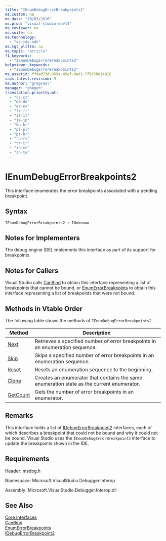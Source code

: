 ```yaml
---
title: "IEnumDebugErrorBreakpoints2"
ms.custom: na
ms.date: "10/03/2016"
ms.prod: "visual-studio-dev14"
ms.reviewer: na
ms.suite: na
ms.technology: 
  - "vs-ide-sdk"
ms.tgt_pltfrm: na
ms.topic: "article"
f1_keywords: 
  - "IEnumDebugErrorBreakpoints2"
helpviewer_keywords: 
  - "IEnumDebugErrorBreakpoints2"
ms.assetid: ffdad73d-969a-45ef-9ad1-7f5d3b814018
caps.latest.revision: 9
ms.author: "gregvanl"
manager: "ghogen"
translation.priority.mt: 
  - "cs-cz"
  - "de-de"
  - "es-es"
  - "fr-fr"
  - "it-it"
  - "ja-jp"
  - "ko-kr"
  - "pl-pl"
  - "pt-br"
  - "ru-ru"
  - "tr-tr"
  - "zh-cn"
  - "zh-tw"
---
```

# IEnumDebugErrorBreakpoints2
This interface enumerates the error breakpoints associated with a pending breakpoint.  
  
## Syntax  
  
```  
IEnumDebugErrorBreakpoints2 : IUnknown  
```  
  
## Notes for Implementers  
 The debug engine (DE) implements this interface as part of its support for breakpoints.  
  
## Notes for Callers  
 Visual Studio calls [CanBind](../extensibility/idebugpendingbreakpoint2--canbind.md) to obtain this interface representing a list of breakpoints that cannot be bound, or [EnumErrorBreakpoints](../extensibility/idebugpendingbreakpoint2--enumerrorbreakpoints.md) to obtain this interface representing a list of breakpoints that were not bound.  
  
## Methods in Vtable Order  
 The following table shows the methods of `IEnumDebugErrorBreakpoints2`.  
  
|Method|Description|  
|------------|-----------------|  
|[Next](../extensibility/ienumdebugerrorbreakpoints2--next.md)|Retrieves a specified number of error breakpoints in an enumeration sequence.|  
|[Skip](../extensibility/ienumdebugerrorbreakpoints2--skip.md)|Skips a specified number of error breakpoints in an enumeration sequence.|  
|[Reset](../extensibility/ienumdebugerrorbreakpoints2--reset.md)|Resets an enumeration sequence to the beginning.|  
|[Clone](../extensibility/ienumdebugerrorbreakpoints2--clone.md)|Creates an enumerator that contains the same enumeration state as the current enumerator.|  
|[GetCount](../extensibility/ienumdebugerrorbreakpoints2--getcount.md)|Gets the number of error breakpoints in an enumerator.|  
  
## Remarks  
 This interface holds a list of [IDebugErrorBreakpoint2](../extensibility/idebugerrorbreakpoint2.md) interfaces, each of which describes a breakpoint that could not be bound and why it could not be bound. Visual Studio uses the `IEnumDebugErrorBreakpoint2` interface to update the breakpoints shown in the IDE.  
  
## Requirements  
 Header: msdbg.h  
  
 Namespace: Microsoft.VisualStudio.Debugger.Interop  
  
 Assembly: Microsoft.VisualStudio.Debugger.Interop.dll  
  
## See Also  
 [Core Interfaces](../extensibility/core-interfaces.md)   
 [CanBind](../extensibility/idebugpendingbreakpoint2--canbind.md)   
 [EnumErrorBreakpoints](../extensibility/idebugpendingbreakpoint2--enumerrorbreakpoints.md)   
 [IDebugErrorBreakpoint2](../extensibility/idebugerrorbreakpoint2.md)